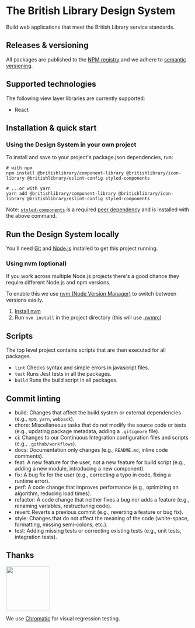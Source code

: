 # The British Library Design System

Build web applications that meet the British Library service standards.

## Releases & versioning

All packages are published to the [NPM registry](https://www.npmjs.com/search?q=%40britishlibrary) and we adhere to [semantic versioning](https://semver.org/).

## Supported technologies

The following view layer libraries are currently supported:

- React

## Installation & quick start

### Using the Design System in your own project

To install and save to your project's package.json dependencies, run:

```
# with npm
npm install @britishlibrary/component-library @britishlibrary/icon-library @britishlibrary/eslint-config styled-components

# ...or with yarn
yarn add @britishlibrary/component-library @britishlibrary/icon-library @britishlibrary/eslint-config styled-components
```

Note: [`styled-components`](https://styled-components.com/) is a required [peer dependency](https://nodejs.org/en/blog/npm/peer-dependencies/) and is installed with the above command.

## Run the Design System locally

You'll need [Git](https://help.github.com/articles/set-up-git/) and [Node.js](https://nodejs.org/en/) installed to get this project running.

### Using nvm (optional)
If you work across multiple Node.js projects there's a good chance they require different Node.js and npm versions.

To enable this we use [nvm (Node Version Manager)](https://github.com/creationix/nvm) to switch between versions easily.

1. [Install nvm](https://github.com/creationix/nvm#installation)
2. Run `nvm install` in the project directory (this will use [.nvmrc](./.nvmrc))

## Scripts

The top level project contains scripts that are then executed for all packages.

- `lint`  Checks syntax and simple errors in javascript files.
- `test`  Runs Jest tests in all the packages.
- `build` Runs the build script in all packages.

## Commit linting

- build: Changes that affect the build system or external dependencies (e.g., `npm`, `yarn`, `webpack`).
- chore: Miscellaneous tasks that do not modify the source code or tests (e.g., updating package metadata, adding a `.gitignore` file).
- ci: Changes to our Continuous Integration configuration files and scripts (e.g., `.github/workflows`).
- docs: Documentation only changes (e.g., `README.md`, inline code comments).
- feat: A new feature for the user, not a new feature for build script (e.g., adding a new module, introducing a new component).
- fix: A bug fix for the user (e.g., correcting a typo in code, fixing a runtime error).
- perf: A code change that improves performance (e.g., optimizing an algorithm, reducing load times).
- refactor: A code change that neither fixes a bug nor adds a feature (e.g., renaming variables, restructuring code).
- revert: Reverts a previous commit (e.g., reverting a feature or bug fix).
- style: Changes that do not affect the meaning of the code (white-space, formatting, missing semi-colons, etc.).
- test: Adding missing tests or correcting existing tests (e.g., unit tests, integration tests).

## Thanks

<a href="https://www.chromaticqa.com/"><img src="https://cdn-images-1.medium.com/letterbox/147/36/50/50/1*oHHjTjInDOBxIuYHDY2gFA.png?source=logoAvatar-d7276495b101---37816ec27d7a" width="120"/></a>

We use [Chromatic](https://www.chromaticqa.com/) for visual regression testing.
